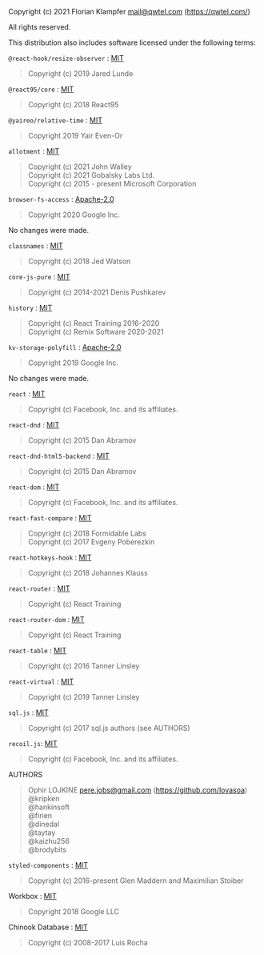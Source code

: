 Copyright (c) 2021 Florian Klampfer <mail@qwtel.com> (https://qwtel.com/)

All rights reserved.

This distribution also includes software licensed under the following terms:

`@react-hook/resize-observer` : [MIT]
> Copyright (c) 2019 Jared Lunde

`@react95/core` : [MIT]
> Copyright (c) 2018 React95

`@yaireo/relative-time` : [MIT]
> Copyright 2019 Yair Even-Or

`allotment` : [MIT]
> Copyright (c) 2021 John Walley  
> Copyright (c) 2021 Gobalsky Labs Ltd.  
> Copyright (c) 2015 - present Microsoft Corporation

`browser-fs-access` : [Apache-2.0]
>  Copyright 2020 Google Inc.

No changes were made.

`classnames` : [MIT]
> Copyright (c) 2018 Jed Watson

`core-js-pure` : [MIT]
> Copyright (c) 2014-2021 Denis Pushkarev

`history` : [MIT]
> Copyright (c) React Training 2016-2020  
> Copyright (c) Remix Software 2020-2021

`kv-storage-polyfill` : [Apache-2.0]
>  Copyright 2019 Google Inc.

No changes were made.

`react` : [MIT]
> Copyright (c) Facebook, Inc. and its affiliates.

`react-dnd` : [MIT]
> Copyright (c) 2015 Dan Abramov

`react-dnd-html5-backend` : [MIT]
> Copyright (c) 2015 Dan Abramov

`react-dom` : [MIT]
> Copyright (c) Facebook, Inc. and its affiliates.

`react-fast-compare` : [MIT]
> Copyright (c) 2018 Formidable Labs  
> Copyright (c) 2017 Evgeny Poberezkin  

`react-hotkeys-hook` : [MIT]
> Copyright (c) 2018 Johannes Klauss

`react-router` : [MIT]
> Copyright (c) React Training

`react-router-dom` : [MIT]
> Copyright (c) React Training

`react-table` : [MIT]
> Copyright (c) 2016 Tanner Linsley

`react-virtual` : [MIT]
> Copyright (c) 2019 Tanner Linsley

`sql.js` : [MIT]
> Copyright (c) 2017 sql.js authors (see AUTHORS)  

`recoil.js`: [MIT]
> Copyright (c) Facebook, Inc. and its affiliates.

AUTHORS
> Ophir LOJKINE <pere.jobs@gmail.com> (https://github.com/lovasoa)  
> @kripken  
> @hankinsoft  
> @firien  
> @dinedal  
> @taytay  
> @kaizhu256  
> @brodybits  

`styled-components` : [MIT]
> Copyright (c) 2016-present Glen Maddern and Maximilian Stoiber

Workbox : [MIT]
> Copyright 2018 Google LLC

Chinook Database : [MIT]
> Copyright (c) 2008-2017 Luis Rocha


[MIT]: https://mit-license.org
[Apache-2.0]: http://www.apache.org/licenses/LICENSE-2.0.html